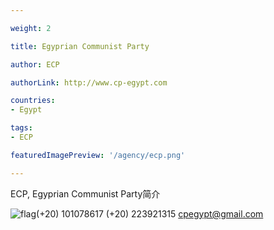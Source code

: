 ```yaml
---

weight: 2

title: Egyprian Communist Party

author: ECP

authorLink: http://www.cp-egypt.com 

countries: 
- Egypt

tags: 
- ECP

featuredImagePreview: '/agency/ecp.png'

---
```


ECP, Egyprian Communist Party简介 

<!--more-->

![flag](/agency/ecp.png)(+20) 101078617 (+20) 223921315 cpegypt@gmail.com